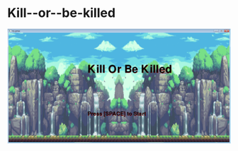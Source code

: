 # Kill--or--be-killed
<img src="https://github.com/czhen6851/Kill--or--be-killed/blob/master/ccccccc.png">
